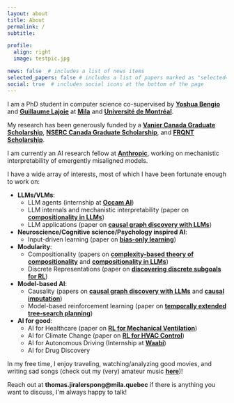 ```yaml
---
layout: about
title: About
permalink: /
subtitle:

profile:
  align: right
  image: testpic.jpg

news: false  # includes a list of news items
selected_papers: false # includes a list of papers marked as "selected={true}"
social: true  # includes social icons at the bottom of the page
---
```


I am a PhD student in computer science co-supervised by __[Yoshua Bengio](https://yoshuabengio.org/)__ and __[Guillaume Lajoie](https://www.guillaumelajoie.com/)__ at __[Mila](https://mila.quebec/en/)__ and __[Université de Montréal](https://www.umontreal.ca/)__. 

My research has been generously funded by a __[Vanier Canada Graduate Scholarship](https://vanier.gc.ca/en/home-accueil.html)__, __[NSERC Canada Graduate Scholarship](https://www.nserc-crsng.gc.ca/students-etudiants/pg-cs/cgsm-bescm_eng.asp)__, and __[FRQNT Scholarship](https://frq.gouv.qc.ca/en/program/frqnt-2024-2025-masters-training-scholarships/)__.

I am currently an AI research fellow at __[Anthropic](https://www.anthropic.com/)__, working on mechanistic interpretability of emergently misaligned models.

I have a wide array of interests, most of which I have been fortunate enough to work on:
- __LLMs/VLMs__:
  - LLM agents (internship at __[Occam AI](https://www.occam.ai/)__)
  - LLM internals and mechanistic interpretability (paper on __[compositionality in LLMs](https://arxiv.org/pdf/2410.01444)__)
  - LLM applications (paper on __[causal graph discovery with LLMs](https://arxiv.org/pdf/2402.01207)__)
- __Neuroscience/Cognitive science/Psychology inspired AI__:
  - Input-driven learning (paper on __[bias-only learning](https://arxiv.org/pdf/2407.00957)__)
- __Modularity__:
  - Compositionality (papers on __[complexity-based theory of compositionality](https://arxiv.org/pdf/2410.14817)__ and __[compositionality in LLMs](https://arxiv.org/pdf/2410.01444)__)
  - Discrete Representations (paper on __[discovering discrete subgoals for RL](https://arxiv.org/pdf/2210.05845)__)
- __Model-based AI__:
  - Causality (papers on __[causal graph discovery with LLMs](https://arxiv.org/pdf/2402.01207)__ and __[causal imputation](https://arxiv.org/pdf/2410.20647)__)
  - Model-based reinforcement learning (paper on __[temporally extended tree-search planning](https://arxiv.org/pdf/2310.09997)__)
- __AI for good__:
  - AI for Healthcare (paper on __[RL for Mechanical Ventilation](https://ojs.aaai.org/index.php/AAAI/article/view/26862)__)
  - AI for Climate Change (paper on __[RL for HVAC Control](https://arxiv.org/pdf/2308.05711)__)
  - AI for Autonomous Driving (Internship at __[Waabi](https://waabi.ai/)__)
  - AI for Drug Discovery



<!-- Things I am currently interested in:
- __Mechanistic Interpretability__
- __NeuroAI__
- __AI Agents__

Things I have worked on in the past:

- __[LLMs and VLMs](https://arxiv.org/pdf/2410.01444)__
- __[Input-driven learning](https://arxiv.org/pdf/2407.00957)__
- __[Compositionality](https://arxiv.org/pdf/2410.01444)__
- __[Discrete Representations](https://arxiv.org/pdf/2210.05845)__
- __[Causality](https://arxiv.org/pdf/2402.01207)__
- __[NeuroAI](https://arxiv.org/pdf/2407.00957)__ 
- __[Model-based reinforcement learning](https://arxiv.org/pdf/2310.09997)__
- __[AI for Healthcare](https://ojs.aaai.org/index.php/AAAI/article/view/26862)__
- __[AI for Climate Change](https://arxiv.org/pdf/2308.05711)__
- __[AI for Autonomous Driving](https://waabi.ai/)__ -->

In my free time, I enjoy traveling, watching/analyzing good movies, and writing sad songs (check out my (very) amateur music __[here](https://soundcloud.com/jirato)__)! 

Reach out at __thomas.jiralerspong@mila.quebec__ if there is anything you want to discuss, I'm always happy to talk!

<!-- I am currently completing a research internship at __[Waabi](https://waabi.ai/)__, where I am working with __[Kelvin Wong](http://www.cs.toronto.edu/~kelvinwong/)__ and __[Chris Zhang](https://www.cs.toronto.edu/~cjhzhang/)__ on developing a realistic probabilistic traffic simulation using deep generative models.

I completed my Bachelor's in Honours Computer Science at __[McGill University](https://www.mcgill.ca/)__ where I worked with __[Professor Blake Richards](https://www.mcgill.ca/neuro/blake-richards-phd)__ and __[Dr. Chen Sun](https://linclab.mila.quebec/team/chen)__ in the __[LiNC lab](https://linclab.mila.quebec/home)__ on identifying important states for reinforcement learning in sparse reward environments, as well as with __[Professor Doina Precup](https://mila.quebec/en/person/doina-precup/)__ and __[Dr. Khimya Khetarpal](https://kkhetarpal.github.io/)__ in the __[Reasoning and Learning Lab](http://rl.cs.mcgill.ca/)__ on temporally extended models and planning using option models in pixel environments.

I was previously a __machine learning intern at the [Vector Institute for Artificial Intelligence](https://vectorinstitute.ai/)__, where I developed a reinforcement learning system for energy efficient data center HVAC control, did __research on statistical modelling with [Professor Christian Genest](https://www.math.mcgill.ca/cgenest/)__ and __[Dr. Bouchra Nasri](https://www.bouchrarnasri.com/)__ from the McGill Department of Mathematics and Statistics, completed internships at __AWS__, __Expedia__ and __Square Enix__,  and was a __Teaching Assistant for COMP206 (Software Systems) at McGill__.

I was also previously a __Technical Project Manager for the [McGill A.I. Society](https://mcgillai.com/)__, where I helped to organize, run, and teach __[MAIS 202](https://mcgillai.com/mais202)__, the Accelerated Introduction to ML Bootcamp, every semester (~30 students), and performed administrative tasks for the club. I am now a __Senior Advisor for the [McGill A.I. Society](https://mcgillai.com/)__, giving general advice and guidance to current club members.
 -->
